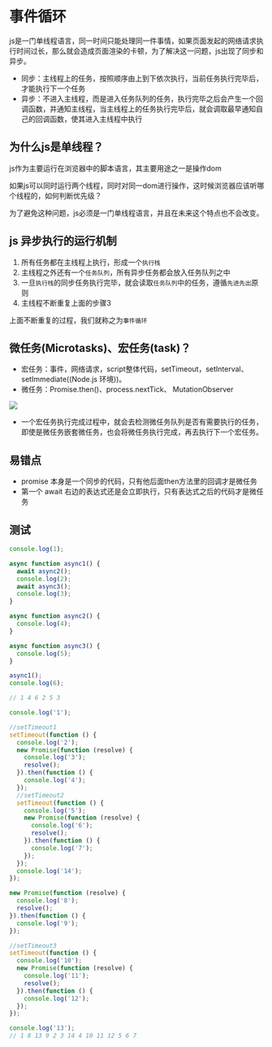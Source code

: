 # 事件循环

js是一门单线程语言，同一时间只能处理同一件事情，如果页面发起的网络请求执行时间过长，那么就会造成页面渲染的卡顿，为了解决这一问题，js出现了同步和异步。

- 同步：主线程上的任务，按照顺序由上到下依次执行，当前任务执行完毕后，才能执行下一个任务
- 异步：不进入主线程，而是进入任务队列的任务，执行完毕之后会产生一个回调函数，并通知主线程，当主线程上的任务执行完毕后，就会调取最早通知自己的回调函数，使其进入主线程中执行

## 为什么js是单线程？

js作为主要运行在浏览器中的脚本语言，其主要用途之一是操作dom

如果js可以同时运行两个线程，同时对同一dom进行操作，这时候浏览器应该听哪个线程的，如何判断优先级？

为了避免这种问题，js必须是一门单线程语言，并且在未来这个特点也不会改变。

## js 异步执行的运行机制

1. 所有任务都在主线程上执行，形成一个`执行栈`
2. 主线程之外还有一个`任务队列`，所有异步任务都会放入任务队列之中
3. 一旦`执行栈`的同步任务执行完毕，就会读取`任务队列`中的任务，遵循`先进先出`原则
4. 主线程不断重复上面的步骤3

上面不断重复的过程，我们就称之为`事件循环`

## 微任务(Microtasks)、宏任务(task)？

- 宏任务：事件，网络请求，script整体代码，setTimeout，setInterval、setImmediate((Node.js 环境))。
- 微任务：Promise.then()、process.nextTick、 MutationObserver

![](https://cdn.jsdelivr.net/gh/xsahxl/blog-images/event-loop.png)

- 一个宏任务执行完成过程中，就会去检测微任务队列是否有需要执行的任务，即使是微任务嵌套微任务，也会将微任务执行完成，再去执行下一个宏任务。

## 易错点

- promise 本身是一个同步的代码，只有他后面then方法里的回调才是微任务
- 第一个 await 右边的表达式还是会立即执行，只有表达式之后的代码才是微任务

## 测试

```js
console.log(1);

async function async1() {
  await async2();
  console.log(2);
  await async3();
  console.log(3);
}

async function async2() {
  console.log(4);
}

async function async3() {
  console.log(5);
}

async1();
console.log(6);

// 1 4 6 2 5 3
```

```js
console.log('1');

//setTimeout1
setTimeout(function () {
  console.log('2');
  new Promise(function (resolve) {
    console.log('3');
    resolve();
  }).then(function () {
    console.log('4');
  });
  //setTimeout2
  setTimeout(function () {
    console.log('5');
    new Promise(function (resolve) {
      console.log('6');
      resolve();
    }).then(function () {
      console.log('7');
    });
  });
  console.log('14');
});

new Promise(function (resolve) {
  console.log('8');
  resolve();
}).then(function () {
  console.log('9');
});

//setTimeout3
setTimeout(function () {
  console.log('10');
  new Promise(function (resolve) {
    console.log('11');
    resolve();
  }).then(function () {
    console.log('12');
  });
});

console.log('13');
// 1 8 13 9 2 3 14 4 10 11 12 5 6 7
```
